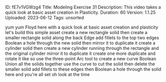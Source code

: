 ID: fE7v1VGWzg4
Title: Modeling Exercise 31
Description: This video takes a quick look at basic asset creation in Plasticity.
Duration: 60
Version: 1.1.25
Uploaded: 2023-06-12
Tags: unsorted

yum yum Floyd here with a quick look at
basic asset creation and plasticity
let's build this simple asset create a
new rectangle solid then create a
smaller rectangle solid along the back
Edge add fillets to the top two edges
Boolean a hole through the new solid
then mirror it to duplicate it
create a cylinder solid then create a
new cylinder running through the
rectangle and the original cylinder
mirror it to duplicate it
create one more duplicate and rotate it
like so
use the three-point Arc tool to create a
new curve Boolean Union all the solids
together
use the curve to cut the solid then
delete the smaller solid
add fillets to these edges
then Boolean a hole through the solid
here and you're all set
oh look at the time
